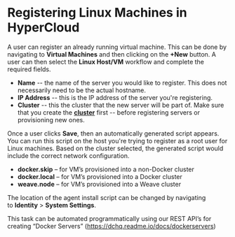 <figure>
<img src="http://www.hypergrid.com/wp-content/themes/hypergrid/img/logo.png" alt="" />
</figure>

Registering Linux Machines in HyperCloud
===========================

A user can register an already running virtual machine. This can be done by navigating to **Virtual Machines** and then clicking on the **+New** button. A user can then select the **Linux Host/VM** workflow and complete the required fields.
-   **Name** -- the name of the server you would like to register. This does not necessarily need to be the actual hostname.
-   **IP Address** -- this is the IP address of the server you're registering.
-   **Cluster** -- this the cluster that the new server will be part of. Make sure that you create the [**cluster**](https://github.com/hypergrid-inc/documentation/tree/master/clusters) first -- before registering servers or provisioning new ones.

Once a user clicks **Save**, then an automatically generated script appears. You can run this script on the host you're trying to register as a root user for Linux machines. Based on the cluster selected, the generated script would include the correct network configuration. 
-   **docker.skip** – for VM’s provisioned into a non-Docker cluster
-   **docker.local** – for VM’s provisioned into a Docker cluster
-   **weave.node** – for VM’s provisioned into a Weave cluster

The location of the agent install script can be changed by navigating to **Identity** > **System Settings**.

This task can be automated programmatically using our REST API’s for creating “Docker Servers” (https://dchq.readme.io/docs/dockerservers) 
